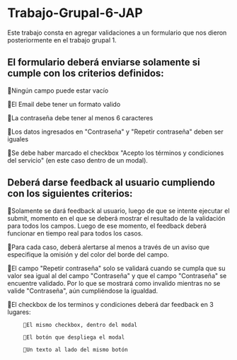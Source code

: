 # Trabajo-Grupal-6-JAP

Este trabajo consta en agregar validaciones a un formulario que nos dieron posteriormente en el trabajo grupal 1.

## El formulario deberá enviarse solamente si cumple con los criterios definidos: ##


🔹Ningún campo puede estar vacío

🔹El Email debe tener un formato valido

🔹La contraseña debe tener al menos 6 caracteres

🔹Los datos ingresados en "Contraseña" y "Repetir contraseña" deben ser iguales

🔹Se debe haber marcado el checkbox "Acepto los términos y condiciones del servicio" (en este caso dentro de un modal).


## Deberá darse feedback al usuario cumpliendo con los siguientes criterios: ##

🔹Solamente se dará feedback al usuario, luego de que se intente ejecutar el submit, momento en el que se deberá mostrar el resultado de la validación para todos los campos. Luego de ese momento, el feedback deberá funcionar en tiempo real para todos los casos.

🔹Para cada caso, deberá alertarse al menos a través de un aviso que especifique la omisión y del color del borde del campo.

🔹El campo "Repetir contraseña" solo se validará cuando se cumpla que su valor sea igual al del campo "Contraseña" y que el campo "Contraseña" se encuentre validado. Por lo que se mostrará como invalido mientras no se valide "Contraseña", aún cumpliéndose la igualdad.

🔹El checkbox de los terminos y condiciones deberá dar feedback en 3 lugares:

         🔻El mismo checkbox, dentro del modal
         
         🔻El botón que despliega el modal
         
         🔻Un texto al lado del mismo botón
